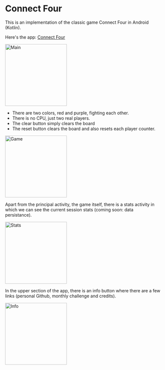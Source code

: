 # Connect Four

This is an implementation of the classic game Connect Four in Android (Kotlin).

Here's the app: [Connect Four](https://github.com/caferven/ConnectFour/raw/master/ConnectFour.apk)

<img src="https://user-images.githubusercontent.com/50365659/187683847-caccda5b-28ca-4945-835c-5b423c34ade5.png" alt="Main" width="200"/>


- There are two colors, red and purple, fighting each other.
- There is no CPU, just two real players.
- The clear button simply clears the board
- The reset button clears the board and also resets each player counter.

<img src="https://user-images.githubusercontent.com/50365659/187683933-ace8e8d8-83ca-414e-8af7-a8cb4b4984fd.png" alt="Game" width="200"/>

Apart from the principal activity, the game itself, there is a stats activity in which we can see the current session stats (coming soon: data persistance).

<img src="https://user-images.githubusercontent.com/50365659/187684024-391d7e6f-2a86-4178-8339-804785d5c756.png" alt="Stats" width="200"/>

In the upper section of the app, there is an info button where there are a few links (personal Github, monthly challenge and credits).

<img src="https://user-images.githubusercontent.com/50365659/187684073-07968466-a1ce-4a06-a2c0-060b10ca954a.png" alt="Info" width="200"
/>

